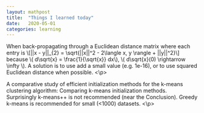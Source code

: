 ```yaml
---
layout: mathpost
title:  "Things I learned today"
date:   2020-05-01
categories: learning
---
```


<p>
When back-propagating through a Euclidean distance matrix where each entry is 
\[||x - y||_{2} = \sqrt{||x||^2 - 2\langle x, y \rangle + ||y||^2}\]
because \( d\sqrt{x} = \frac{1}{\sqrt{x}} dx\), \( d\sqrt{x}(0) \rightarrow \infty \). A solution is to use add a small value (e.g. 1e-16), or to use squared Euclidean distance when possible.
<\p>


<p>
A comparative study of efficient initialization methods for the k-means clustering algorithm: Comparing k-means initialization methods. Surprisingly k-means++ is not recommended (near the Conclusion). Greedy k-means is recommended for small (<1000) datasets.
<\p>
